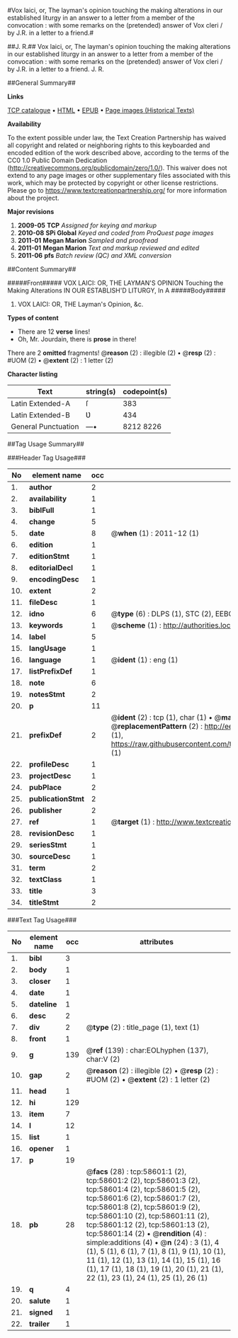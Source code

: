 #Vox laici, or, The layman's opinion touching the making alterations in our established liturgy in an answer to a letter from a member of the convocation : with some remarks on the (pretended) answer of Vox cleri / by J.R. in a letter to a friend.#

##J. R.##
Vox laici, or, The layman's opinion touching the making alterations in our established liturgy in an answer to a letter from a member of the convocation : with some remarks on the (pretended) answer of Vox cleri / by J.R. in a letter to a friend.
J. R.

##General Summary##

**Links**

[TCP catalogue](http://www.ota.ox.ac.uk/tcp/)  • 
[HTML](http://tei.it.ox.ac.uk/tcp/Texts-HTML/free/A58/A58138.html)  • 
[EPUB](http://tei.it.ox.ac.uk/tcp/Texts-EPUB/free/A58/A58138.epub) • 
[Page images (Historical Texts)](https://historicaltexts.jisc.ac.uk/eebo-12279121e)

**Availability**

To the extent possible under law, the Text Creation Partnership has waived all copyright and related or neighboring rights to this keyboarded and encoded edition of the work described above, according to the terms of the CC0 1.0 Public Domain Dedication (http://creativecommons.org/publicdomain/zero/1.0/). This waiver does not extend to any page images or other supplementary files associated with this work, which may be protected by copyright or other license restrictions. Please go to https://www.textcreationpartnership.org/ for more information about the project.

**Major revisions**

1. __2009-05__ __TCP__ *Assigned for keying and markup*
1. __2010-08__ __SPi Global__ *Keyed and coded from ProQuest page images*
1. __2011-01__ __Megan Marion__ *Sampled and proofread*
1. __2011-01__ __Megan Marion__ *Text and markup reviewed and edited*
1. __2011-06__ __pfs__ *Batch review (QC) and XML conversion*

##Content Summary##

#####Front#####
VOX LAICI: OR, THE LAYMAN'S OPINION Touching the Making Alterations IN OUR ESTABLISH'D LITURGY, In A
#####Body#####

1. VOX LAICI: OR, THE Layman's Opinion, &c.

**Types of content**

  * There are 12 **verse** lines!
  * Oh, Mr. Jourdain, there is **prose** in there!

There are 2 **omitted** fragments! 
 @__reason__ (2) : illegible (2)  •  @__resp__ (2) : #UOM (2)  •  @__extent__ (2) : 1 letter (2)

**Character listing**


|Text|string(s)|codepoint(s)|
|---|---|---|
|Latin Extended-A|ſ|383|
|Latin Extended-B|Ʋ|434|
|General Punctuation|—•|8212 8226|

##Tag Usage Summary##

###Header Tag Usage###

|No|element name|occ|attributes|
|---|---|---|---|
|1.|__author__|2||
|2.|__availability__|1||
|3.|__biblFull__|1||
|4.|__change__|5||
|5.|__date__|8| @__when__ (1) : 2011-12 (1)|
|6.|__edition__|1||
|7.|__editionStmt__|1||
|8.|__editorialDecl__|1||
|9.|__encodingDesc__|1||
|10.|__extent__|2||
|11.|__fileDesc__|1||
|12.|__idno__|6| @__type__ (6) : DLPS (1), STC (2), EEBO-CITATION (1), OCLC (1), VID (1)|
|13.|__keywords__|1| @__scheme__ (1) : http://authorities.loc.gov/ (1)|
|14.|__label__|5||
|15.|__langUsage__|1||
|16.|__language__|1| @__ident__ (1) : eng (1)|
|17.|__listPrefixDef__|1||
|18.|__note__|6||
|19.|__notesStmt__|2||
|20.|__p__|11||
|21.|__prefixDef__|2| @__ident__ (2) : tcp (1), char (1)  •  @__matchPattern__ (2) : ([0-9\-]+):([0-9IVX]+) (1), (.+) (1)  •  @__replacementPattern__ (2) : http://eebo.chadwyck.com/downloadtiff?vid=$1&page=$2 (1), https://raw.githubusercontent.com/textcreationpartnership/Texts/master/tcpchars.xml#$1 (1)|
|22.|__profileDesc__|1||
|23.|__projectDesc__|1||
|24.|__pubPlace__|2||
|25.|__publicationStmt__|2||
|26.|__publisher__|2||
|27.|__ref__|1| @__target__ (1) : http://www.textcreationpartnership.org/docs/. (1)|
|28.|__revisionDesc__|1||
|29.|__seriesStmt__|1||
|30.|__sourceDesc__|1||
|31.|__term__|2||
|32.|__textClass__|1||
|33.|__title__|3||
|34.|__titleStmt__|2||


###Text Tag Usage###

|No|element name|occ|attributes|
|---|---|---|---|
|1.|__bibl__|3||
|2.|__body__|1||
|3.|__closer__|1||
|4.|__date__|1||
|5.|__dateline__|1||
|6.|__desc__|2||
|7.|__div__|2| @__type__ (2) : title_page (1), text (1)|
|8.|__front__|1||
|9.|__g__|139| @__ref__ (139) : char:EOLhyphen (137), char:V (2)|
|10.|__gap__|2| @__reason__ (2) : illegible (2)  •  @__resp__ (2) : #UOM (2)  •  @__extent__ (2) : 1 letter (2)|
|11.|__head__|1||
|12.|__hi__|129||
|13.|__item__|7||
|14.|__l__|12||
|15.|__list__|1||
|16.|__opener__|1||
|17.|__p__|19||
|18.|__pb__|28| @__facs__ (28) : tcp:58601:1 (2), tcp:58601:2 (2), tcp:58601:3 (2), tcp:58601:4 (2), tcp:58601:5 (2), tcp:58601:6 (2), tcp:58601:7 (2), tcp:58601:8 (2), tcp:58601:9 (2), tcp:58601:10 (2), tcp:58601:11 (2), tcp:58601:12 (2), tcp:58601:13 (2), tcp:58601:14 (2)  •  @__rendition__ (4) : simple:additions (4)  •  @__n__ (24) : 3 (1), 4 (1), 5 (1), 6 (1), 7 (1), 8 (1), 9 (1), 10 (1), 11 (1), 12 (1), 13 (1), 14 (1), 15 (1), 16 (1), 17 (1), 18 (1), 19 (1), 20 (1), 21 (1), 22 (1), 23 (1), 24 (1), 25 (1), 26 (1)|
|19.|__q__|4||
|20.|__salute__|1||
|21.|__signed__|1||
|22.|__trailer__|1||
